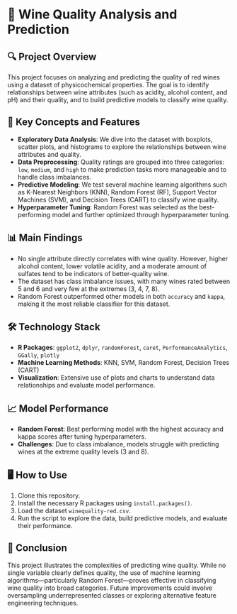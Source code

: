 # 🍷 Wine Quality Analysis and Prediction

## 🔍 Project Overview

This project focuses on analyzing and predicting the quality of red wines using a dataset of physicochemical properties. The goal is to identify relationships between wine attributes (such as acidity, alcohol content, and pH) and their quality, and to build predictive models to classify wine quality.

## 🚀 Key Concepts and Features

- **Exploratory Data Analysis**: We dive into the dataset with boxplots, scatter plots, and histograms to explore the relationships between wine attributes and quality.
- **Data Preprocessing**: Quality ratings are grouped into three categories: `low`, `medium`, and `high` to make prediction tasks more manageable and to handle class imbalances.
- **Predictive Modeling**: We test several machine learning algorithms such as K-Nearest Neighbors (KNN), Random Forest (RF), Support Vector Machines (SVM), and Decision Trees (CART) to classify wine quality.
- **Hyperparameter Tuning**: Random Forest was selected as the best-performing model and further optimized through hyperparameter tuning.

## 📊 Main Findings

- No single attribute directly correlates with wine quality. However, higher alcohol content, lower volatile acidity, and a moderate amount of sulfates tend to be indicators of better-quality wine.
- The dataset has class imbalance issues, with many wines rated between 5 and 6 and very few at the extremes (3, 4, 7, 8).
- Random Forest outperformed other models in both `accuracy` and `kappa`, making it the most reliable classifier for this dataset.

## 🛠️ Technology Stack

- **R Packages**: `ggplot2`, `dplyr`, `randomForest`, `caret`, `PerformanceAnalytics`, `GGally`, `plotly`
- **Machine Learning Methods**: KNN, SVM, Random Forest, Decision Trees (CART)
- **Visualization**: Extensive use of plots and charts to understand data relationships and evaluate model performance.

## 📈 Model Performance

- **Random Forest**: Best performing model with the highest accuracy and kappa scores after tuning hyperparameters.
- **Challenges**: Due to class imbalance, models struggle with predicting wines at the extreme quality levels (3 and 8).
  
## 🖥️ How to Use

1. Clone this repository.
2. Install the necessary R packages using `install.packages()`.
3. Load the dataset `winequality-red.csv`.
4. Run the script to explore the data, build predictive models, and evaluate their performance.

## 🌟 Conclusion

This project illustrates the complexities of predicting wine quality. While no single variable clearly defines quality, the use of machine learning algorithms—particularly Random Forest—proves effective in classifying wine quality into broad categories. Future improvements could involve oversampling underrepresented classes or exploring alternative feature engineering techniques.
